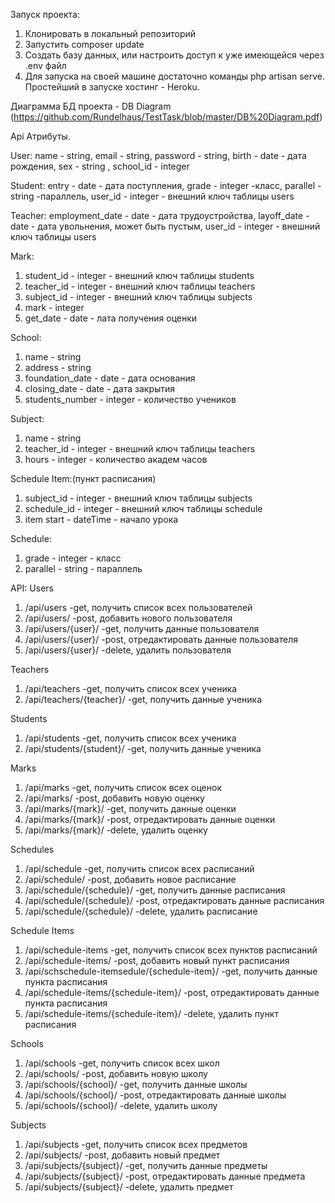 Запуск проекта:
1. Клонировать в локальный репозиторий
2. Запустить composer update
3. Создать базу данных, или настроить доступ к уже имеющейся через .env файл
4. Для запуска на своей машине достаточно команды php artisan serve. Простейший в запуске хостинг - Heroku.

Диаграмма БД проекта - DB Diagram (https://github.com/Rundelhaus/TestTask/blob/master/DB%20Diagram.pdf)

Api
Атрибуты.

User:
name - string,
email - string,
password - string,
birth - date - дата рождения,
sex - string ,
school_id - integer

Student:
entry - date - дата поступления,
grade - integer -класс,
parallel - string -параллель,
user_id - integer - внешний ключ таблицы users

Teacher:
employment_date - date - дата трудоустройства,
layoff_date -  date - дата увольнения, может быть пустым,
user_id - integer - внешний ключ таблицы users

Mark:
1. student_id - integer - внешний ключ таблицы students
2. teacher_id - integer - внешний ключ таблицы teachers
3. subject_id - integer - внешний ключ таблицы subjects
4. mark - integer
5. get_date - date - лата получения оценки

School:
1. name - string
2. address - string
3. foundation_date - date - дата основания
4. closing_date - date - дата закрытия
5. students_number - integer - количество учеников

Subject:
1. name - string
2. teacher_id - integer - внешний ключ таблицы teachers
3. hours - integer - количество академ часов

Schedule Item:(пункт расписания)
1. subject_id - integer - внешний ключ таблицы subjects
2. schedule_id - integer - внешний ключ таблицы schedule
3. item start - dateTime - начало урока

Schedule:
1. grade - integer - класс
2. parallel - string - параллель

API:
Users
1. /api/users        -get, получить список всех пользователей
2. /api/users/        -post, добавить нового пользователя
3. /api/users/{user}/        -get, получить данные пользователя
4. /api/users/{user}/        -post, отредактировать данные пользователя
5. /api/users/{user}/        -delete, удалить пользователя

Teachers
1. /api/teachers        -get, получить список всех ученика
2. /api/teachers/{teacher}/        -get, получить данные ученика

Students
1. /api/students        -get, получить список всех ученика
2. /api/students/{student}/        -get, получить данные ученика

Marks
1. /api/marks        -get, получить список всех оценок
2. /api/marks/        -post, добавить новую оценку
3. /api/marks/{mark}/        -get, получить данные оценки
4. /api/marks/{mark}/        -post, отредактировать данные оценки
5. /api/marks/{mark}/        -delete, удалить оценку

Schedules
1. /api/schedule        -get, получить список всех расписаний
2. /api/schedule/        -post, добавить новое расписание
3. /api/schedule/{schedule}/        -get, получить данные расписания
4. /api/schedule/{schedule}/        -post, отредактировать данные расписания
5. /api/schedule/{schedule}/        -delete, удалить расписание

Schedule Items
1. /api/schedule-items        -get, получить список всех пунктов расписаний
2. /api/schedule-items/        -post, добавить новый пункт расписания
3. /api/schschedule-itemsedule/{schedule-item}/        -get, получить данные пункта расписания
4. /api/schedule-items/{schedule-item}/        -post, отредактировать данные пункта расписания
5. /api/schedule-items/{schedule-item}/        -delete, удалить пункт расписания

Schools
1. /api/schools        -get, получить список всех школ
2. /api/schools/        -post, добавить новую школу
3. /api/schools/{school}/        -get, получить данные школы
4. /api/schools/{school}/        -post, отредактировать данные школы
4. /api/schools/{school}/        -delete, удалить школу

Subjects
1. /api/subjects        -get, получить список всех предметов
2. /api/subjects/        -post, добавить новый предмет
3. /api/subjects/{subject}/        -get, получить данные предметы
4. /api/subjects/{subject}/        -post, отредактировать данные предмета
5. /api/subjects/{subject}/        -delete, удалить предмет
